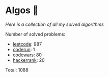 # Algos 🏯

_Here is a collection of all my solved algorithms_

Number of solved problems:
- [leetcode](https://leetcode.com): 987
- [coderun](https://coderun.yandex.ru/): 1
- [codewars](https://www.codewars.com): 80
- [hackerrank](https://www.hackerrank.com): 20

Total: 1088
